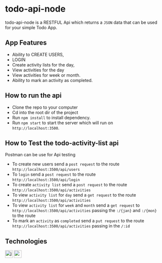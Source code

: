 # todo-api-node

todo-api-node is a RESTFUL Api which returns a `JSON` data that can be used for your simple Todo App.

## App Features

* Ability to CREATE USERS,
* LOGIN
* Create activity lists for the day,
* View activities for the day
* View activities for week or month.
* Ability to mark an activity as completed.

## How to run the api

* Clone the repo to your computer
* Cd into the root dir of the project 
* Run `npm install` to install dependency.
* Run `npm start` to start the server which will run on `http://localhost:3500`.


## How to Test the todo-activity-list api

Postman can be use for Api testing 

* To create new users send a `post request` to the route `http://localhost:3500/api/users` 
* To `login` send a `post request` to the route `http://localhost:3500/api/login` 
* To create `activity list` send a `post request` to the route `http://localhost:3500/api/activities` 
* To view `activity list` for `day` send a `get request` to the route `http://localhost:3500/api/activities`
* To view `activity list` for `week` and `month` send a `get request` to `http://localhost:3500/api/activities` passing the `:/{jan}` and `:/{mon}` to the route
* To mark an `activity` as `completed` send a `put request` to the route `http://localhost:3500/api/activities` passing in the `/:id`




## Technologies
[<img alt="javascript" height="25px" src="https://www.freepnglogos.com/uploads/javascript/javascript-online-logo-for-website-0.png" />](https://github.com/code-collabo/node-mongo-cli)
[<img alt="node js" height="25px" src="https://nodejs.org/static/images/logos/nodejs-new-pantone-black.svg" />](https://github.com/code-collabo/node-mongo-cli)
